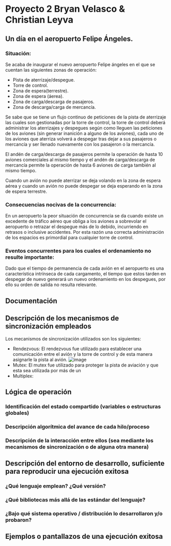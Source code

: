 
# Proyecto 2 Bryan Velasco & Christian Leyva
## Un día en el aeropuerto Felipe Ángeles.
### Situación:
Se acaba de inaugurar el nuevo aeropuerto Felipe ángeles en el que se cuentan las siguientes zonas de operación:
- Pista de aterrizaje/despegue.
- Torre de control.
- Zona de espera(terrestre).
- Zona de espera (áerea).
- Zona de carga/descarga de pasajeros.
- Zona de descarga/carga de mercancía.

Se sabe que se tiene un flujo continuo de peticiones de la pista de aterrizaje las cuales son gestionadas por 
la torre de control, la torre de control deberá administrar los aterrizajes y despegues según como lleguen las 
peticiones de los aviones (sin generar inanición a alguno de los aviones), cada uno de los aviones que aterriza 
volverá a despegar tras dejar a sus pasajeros o mercancía y ser llenado nuevamente con los pasajeron o la mercancía.

El andén de carga/descarga de pasajeros permite la operación de hasta 10 aviones comerciales al mismo tiempo
y el andén de carga/descarga de mercancía permite la operación de hasta 6 aviones de carga también al mismo tiempo.

Cuando un avión no puede aterrizar se deja volando en la zona de espera aérea y cuando un avión no puede despegar 
se deja esperando en la zona de espera terrestre.

### Consecuencias nocivas de la concurrencia:
En un aeropuerto la peor situación de concurrencia se da cuando existe un excedente de tráfico aéreo que obliga a 
los aviones a sobrevolar el aeropuerto o retrazar el despegue más de lo debido, incurriendo en retrasos o inclusive
accidentes. Por esta razón una correcta administración de los espacios es primordial para cualquier torre de control.

### Eventos concurrentes para los cuales el ordenamiento no resulte importante:
Dado que el tiempo de permanencia de cada avión en el aeropuerto es una característica intrínseca de cada cargamento,
el tiempo que estos tarden en despegar de nuevo generará un nuevo ordenamiento en los despegues, por ello su orden de 
salida no resulta relevante.

## Documentación
## Descripción de los mecanismos de sincronización empleados
Los mecanismos de sincronización utilizados son los siguientes:
  - Rendezvous: El rendezvous fue utilizado para establecer una comunicación entre el avión y la torre de control y de
  esta manera asignarle la pista al avión.
  ![image](https://user-images.githubusercontent.com/86135452/161147861-90406903-097f-4cc0-933d-9d3cae45edf0.png)
  - Mutex: El mutex fue utilizado para proteger la pista de aviación y que esta sea utilizada por más de un
  - Multiplex:
## Lógica de operación
### Identificación del estado compartido (variables o estructuras globales)
### Descripción algorítmica del avance de cada hilo/proceso
### Descripción de la interacción entre ellos (sea mediante los mecanismos de sincronización o de alguna otra manera)
## Descripción del entorno de desarrollo, suficiente para reproducir una ejecución exitosa
### ¿Qué lenguaje emplean? ¿Qué versión?
### ¿Qué bibliotecas más allá de las estándar del lenguaje?
### ¿Bajo qué sistema operativo / distribución lo desarrollaron y/o probaron?
## Ejemplos o pantallazos de una ejecución exitosa
